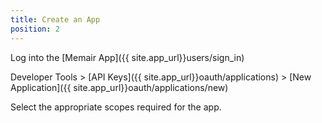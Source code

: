 ```yaml
---
title: Create an App
position: 2
---
```


Log into the [Memair App]({{ site.app_url}}users/sign_in)

Developer Tools > [API Keys]({{ site.app_url}}oauth/applications) > [New Application]({{ site.app_url}}oauth/applications/new)

Select the appropriate scopes required for the app.
